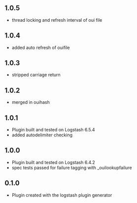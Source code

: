 ## 1.0.5
  - thread locking and refresh interval of oui file
## 1.0.4
  - added auto refresh of ouifile
## 1.0.3
  - stripped carriage return
## 1.0.2
  - merged in ouihash
## 1.0.1
  - Plugin built and tested on Logstash 6.5.4
  - added autodelimiter checking
## 1.0.0
  - Plugin built and tested on Logstash 6.4.2
  - spec tests passed for failure tagging with _ouilookupfailure

## 0.1.0
  - Plugin created with the logstash plugin generator
